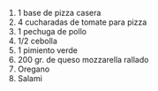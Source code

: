 1. 1 base de pizza casera
2. 4 cucharadas de tomate para pizza
3. 1 pechuga de pollo
4. 1/2 cebolla
5. 1 pimiento verde
6. 200 gr. de queso mozzarella rallado
7. Oregano
8. Salami